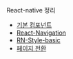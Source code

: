 React-native 정리

- [기본 컴포넌트](./pages/basic-components.md)
- [React-Navigation](./pages/react-navigation.md)
- [RN-Style-basic](./pages/RN-Style-basic.md)
- [페이지 전환](./pages/pagenation.md)
